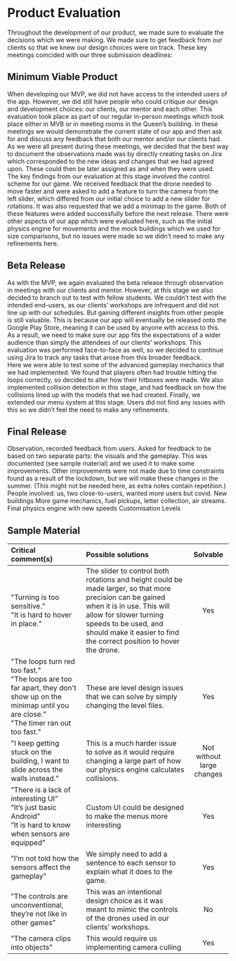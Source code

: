 # Product Evaluation
Throughout the development of our product, we made sure to evaluate the decisions which we were making. We made sure to get feedback from our clients so that we knew our design choices were on track. These key meetings coincided with our three submission deadlines:

## Minimum Viable Product
When developing our MVP, we did not have access to the intended users of the app. However, we did still have people who could critique our design and development choices: our clients, our mentor and each other. This evaluation took place as part of our regular in-person meetings which took place either in MVB or in meeting rooms in the Queen’s building. In these meetings we would demonstrate the current state of our app and then ask for and discuss any feedback that both our mentor and/or our clients had. As we were all present during these meetings, we decided that the best way to document the observations made was by directly creating tasks on Jira which corresponded to the new ideas and changes that we had agreed upon. These could then be later assigned as and when they were used.<br>
The key findings from our evaluation at this stage involved the control scheme for our game. We received feedback that the drone needed to move faster and were asked to add a feature to turn the camera from the left slider, which differed from our initial choice to add a new slider for rotations. It was also requested that we add a minimap to the game. Both of these features were added successfully before the next release. There were other aspects of our app which were evaluated here, such as the initial physics engine for movements and the mock buildings which we used for size comparisons, but no issues were made so we didn’t need to make any refinements here.


## Beta Release
As with the MVP, we again evaluated the beta release through observation in meetings with our clients and mentor. However, at this stage we also decided to branch out to test with fellow students. We couldn’t test with the intended end-users, as our clients’ workshops are infrequent and did not line up with our schedules. But gaining different insights from other people is still valuable. This is because our app will eventually be released onto the Google Play Store, meaning it can be used by anyone with access to this. As a result, we need to make sure our app fits the expectations of a wider audience than simply the attendees of our clients’ workshops. This evaluation was performed face-to-face as well, so we decided to continue using Jira to track any tasks that arose from this broader feedback.<br>
Here we were able to test some of the advanced gameplay mechanics that we had implemented. We found that players often had trouble hitting the loops correctly, so decided to alter how their hitboxes were made. We also implemented collision detection in this stage, and had feedback on how the collisions lined up with the models that we had created. Finally, we extended our menu system at this stage. Users did not find any issues with this so we didn’t feel the need to make any refinements.


## Final Release
Observation, recorded feedback from users. Asked for feedback to be based on two separate parts: the visuals and the gameplay.
This was documented (see sample material) and we used it to make some improvements. 
Other improvements were not made due to time constraints found as a result of the lockdown, but we will make these changes in the summer. (This might not be needed here, as extra notes contain repetition.)
People involved: us, two close-to-users, wanted more users but covid.
New buildings
More game mechanics, fuel pickups, letter collection, air streams.
Final physics engine with new speeds
Customisation
Levels

## Sample Material
| Critical comment(s) | Possible solutions | Solvable |
|:---------------|:-----------|:----------:|
|"Turning is too sensitive."<br>"It is hard to hover in place."|The slider to control both rotations and height could be made larger, so that more precision can be gained when it is in use. This will allow for slower turning speeds to be used, and should make it easier to find the correct position to hover the drone.|Yes|
|"The loops turn red too fast."<br>"The loops are too far apart, they don't show up on the minimap until you are close."<br>"The timer ran out too fast."|These are level design issues that we can solve by simply changing the level files.|Yes|
|"I keep getting stuck on the building, I want to slide across the walls instead."|This is a much harder issue to solve as it would require changing a large part of how our physics engine calculates collisions.|Not without large changes|
|”There is a lack of interesting UI”<br>”It’s just basic Android”<br>”It is hard to know when sensors are equipped”|Custom UI could be designed to make the menus more interesting|Yes|
|”I’m not told how the sensors affect the gameplay”|We simply need to add a sentence to each sensor to explain what it does to the game.|Yes|
|”The controls are unconventional, they’re not like in other games”|This was an intentional design choice as it was meant to mimic the controls of the drones used in our clients’ workshops.|No|
|”The camera clips into objects”|This would require us implementing camera culling|Yes|
